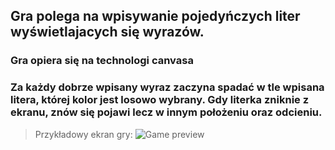 ## Gra polega na wpisywanie pojedyńczych liter wyświetlajacych się wyrazów.
### Gra opiera się na technologi canvasa
###  Za każdy dobrze wpisany wyraz zaczyna spadać w tle wpisana litera, której kolor jest losowo wybrany. Gdy literka zniknie z ekranu, znów się pojawi lecz w innym położeniu oraz odcieniu.

> Przykładowy ekran gry:
![Game preview](https://i.ibb.co/2vX5Pp5/typing-game.png)
